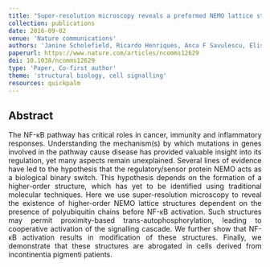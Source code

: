 ```yaml
---
title: "Super-resolution microscopy reveals a preformed NEMO lattice structure that is collapsed in incontinentia pigmenti"
collection: publications
date: 2016-09-02
venue: 'Nature communications'
authors: 'Janine Scholefield, Ricardo Henriques, Anca F Savulescu, Elisabeth Fontan, Alix Boucharlat, Emmanuel Laplantine, Asma Smahi, Alain Israël, Fabrice Agou, Musa M Mhlanga'
paperurl: https://www.nature.com/articles/ncomms12629
doi: 10.1038/ncomms12629
type: 'Paper, Co-first author'
theme: 'structural biology, cell signalling'
resources: quickpalm
---
```


<h2> Abstract </h2>
<p align= "justify">
The NF-κB pathway has critical roles in cancer, immunity and inflammatory responses. Understanding the mechanism(s) by which mutations in genes involved in the pathway cause disease has provided valuable insight into its regulation, yet many aspects remain unexplained. Several lines of evidence have led to the hypothesis that the regulatory/sensor protein NEMO acts as a biological binary switch. This hypothesis depends on the formation of a higher-order structure, which has yet to be identified using traditional molecular techniques. Here we use super-resolution microscopy to reveal the existence of higher-order NEMO lattice structures dependent on the presence of polyubiquitin chains before NF-κB activation. Such structures may permit proximity-based trans-autophosphorylation, leading to cooperative activation of the signalling cascade. We further show that NF-κB activation results in modification of these structures. Finally, we demonstrate that these structures are abrogated in cells derived from incontinentia pigmenti patients.
